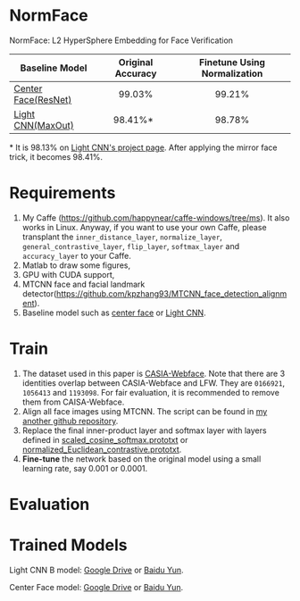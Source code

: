 # NormFace
NormFace: L2 HyperSphere Embedding for Face Verification

| Baseline Model      | Original Accuracy | Finetune Using Normalization |
| ------------------- |:-----------------:|:----------------------------:|
| [Center Face(ResNet)](https://github.com/ydwen/caffe-face) | 99.03%            |99.21%                        |
| [Light CNN(MaxOut)](https://github.com/AlfredXiangWu/face_verification_experiment)   | 98.41%\*          |98.78%                        |

\* It is 98.13% on [Light CNN's project page](https://github.com/AlfredXiangWu/face_verification_experiment). After applying the mirror face trick, it becomes 98.41%.

# Requirements

1. My Caffe (https://github.com/happynear/caffe-windows/tree/ms). It also works in Linux. Anyway, if you want to use your own Caffe, please transplant the `inner_distance_layer`, `normalize_layer`, `general_contrastive_layer`, `flip_layer`, `softmax_layer` and `accuracy_layer` to your Caffe.
2. Matlab to draw some figures,
3. GPU with CUDA support,
4. MTCNN face and facial landmark detector(https://github.com/kpzhang93/MTCNN_face_detection_alignment).
5. Baseline model such as [center face](https://github.com/ydwen/caffe-face) or [Light CNN](https://github.com/AlfredXiangWu/face_verification_experiment).

# Train

1. The dataset used in this paper is [CASIA-Webface](http://www.cbsr.ia.ac.cn/english/CASIA-WebFace-Database.html). Note that there are 3 identities overlap between CASIA-Webface and LFW. They are `0166921`, `1056413` and `1193098`. For fair evaluation, it is recommended to remove them from CAISA-Webface. 
2. Align all face images using MTCNN. The script can be found in [my another github repository](https://github.com/happynear/FaceVerification/blob/master/dataset/general_align.m).
3. Replace the final inner-product layer and softmax layer with layers defined in [scaled_cosine_softmax.prototxt](./prototxt/scaled_cosine_softmax.prototxt) or [normalized_Euclidean_contrastive.prototxt](./prototxt/normalized_Euclidean_contrastive.prototxt).
4. **Fine-tune** the network based on the original model using a small learning rate, say 0.001 or 0.0001.

# Evaluation

# Trained Models

Light CNN B model: [Google Drive](https://drive.google.com/open?id=0B0OhXbSTAU1HT3I5V3ZLd0JDaW8) or [Baidu Yun](https://pan.baidu.com/s/1gfklrrl).

Center Face model: [Google Drive](https://drive.google.com/open?id=0B0OhXbSTAU1HM2NWcWFiN2lvbTg) or [Baidu Yun](https://pan.baidu.com/s/1i4Q4vD7).
